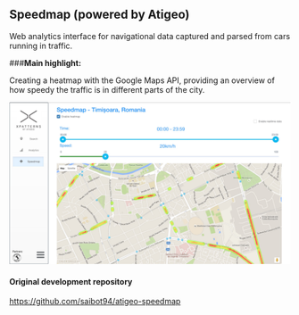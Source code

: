 ## Speedmap (powered by Atigeo)

Web analytics interface for navigational data captured and parsed from cars running in traffic.

###__Main highlight:__

Creating a heatmap with the Google Maps API, providing an overview of how speedy the traffic is in different parts of the city.

![img](/atigeo-speedmap-fullscreen-jpeg.jpg)

#### Original development repository

https://github.com/saibot94/atigeo-speedmap
